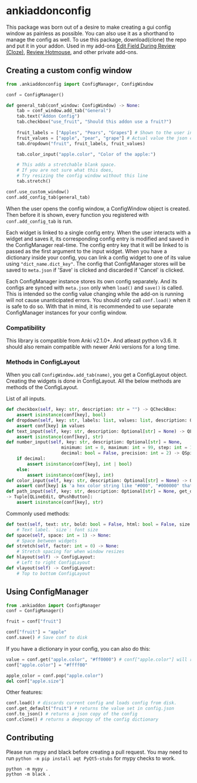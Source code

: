 # ankiaddonconfig

This package was born out of a desire to make creating a gui config window as painless as possible. You can also use it as a shorthand to manage the config as well. To use this package, download(clone) the repo and put it in your addon.
Used in my add-ons [Edit Field During Review (Cloze)](https://github.com/BlueGreenMagick/Edit-Field-During-Review-Cloze/), [Review Hotmouse](https://github.com/BlueGreenMagick/Review-Hotmouse), and other private add-ons.

## Creating a custom config window

```python
from .ankiaddonconfig import ConfigManager, ConfigWindow

conf = ConfigManager()

def general_tab(conf_window: ConfigWindow) -> None:
    tab = conf_window.add_tab("General")
    tab.text("Addon Config")
    tab.checkbox("use_fruit", "Should this addon use a fruit?")
    
    fruit_labels = ["Apples", "Pears", "Grapes"] # Shown to the user in the config window
    fruit_values = ["apple", "pear", "grape"] # Actual value the json config will have
    tab.dropdown("fruit", fruit_labels, fruit_values)

    tab.color_input("apple.color", "Color of the apple:")

    # This adds a stretchable blank space.
    # If you are not sure what this does,
    # Try resizing the config window without this line
    tab.stretch() 

conf.use_custom_window()
conf.add_config_tab(general_tab)
```

When the user opens the config window, a ConfigWindow object is created. Then before it is shown, every function you registered with `conf.add_config_tab` is run. 

Each widget is linked to a single config entry. When the user interacts with a widget and saves it, its corresponding config entry is modified and saved in the ConfigManager real-time. The config entry key that it will be linked to is passed as the first argument to the input widget. When you have a dictionary inside your config, you can link a config widget to one of its value using `"dict_name.dict_key"`. The config that ConfigManager stores will be saved to `meta.json` if 'Save' is clicked and discarded if 'Cancel' is clicked.

Each ConfigManager instance stores its own config separately. And its configs are synced with `meta.json` only when `load()` and `save()` is called. This is intended so the config value changing while the add-on is running will not cause unanticipated errors. You should only call `conf.load()` when it is safe to do so. With that in mind, it is recommended to use separate ConfigManager instances for your config window.



### Compatibility

This library is compatible from Anki v2.1.0+. And atleast python v3.6.
It should also remain compatible with newer Anki versions for a long time.

### Methods in ConfigLayout
When you call `ConfigWindow.add_tab(name)`, you get a ConfigLayout object.
Creating the widgets is done in ConfigLayout. All the below methods are methods of the ConfigLayout.


List of all inputs.

```python
def checkbox(self, key: str, description: str = "") -> QCheckBox:
    assert isinstance(conf[key], bool)
def dropdown(self, key: str, labels: list, values: list, description: Optional[str] = None) -> QComboBox:
    assert conf[key] in values
def text_input(self, key: str, description: Optional[str] = None) -> QLineEdit:
    assert isinstance(conf[key], str)
def number_input(self, key: str, description: Optional[str] = None,
                     minimum: int = 0, maximum: int = 99, step: int = 1,
                     decimal: bool = False, precision: int = 2) -> QSpinBox | QDoubleSpinBox:
    if decimal:
        assert isinstance(conf[key], int | bool)
    else:
        assert isinstance(conf[key], int)
def color_input(self, key: str, description: Optional[str] = None) -> QPushButton:
    assert conf[key] is 'a hex color string like "#000", "#000000" that QColor can understand'
def path_input(self, key: str, description: Optional[str] = None, get_directory: bool = False, filter="Any files (*)") 
-> Tuple[QLineEdit, QPushButton]:
    assert isinstance(conf[key], str)
```

Commonly used methods:
```python
def text(self, text: str, bold: bool = False, html: bool = False, size: int = 0, multiline: bool = False) -> QLabel:
    # Text label. `size`: font size
def space(self, space: int = 1) -> None:
    # Space between widgets
def stretch(self, factor: int = 0) -> None:
    # Stretch spacing for when window resizes
def hlayout(self) -> ConfigLayout:
    # Left to right ConfigLayout
def vlayout(self) -> ConfigLayout:
    # Top to bottom ConfigLayout
```

## Using ConfigManager
```python
from .ankiaddon import ConfigManager
conf = ConfigManager()

fruit = conf["fruit"]

conf["fruit"] = "apple"
conf.save() # Save conf to disk
```

If you have a dictionary in your config, you can also do this:
```python
value = conf.get("apple.color", "#ff0000") # conf["apple.color"] will raise KeyError if it doesn't exist
conf["apple.color"] = "#ffff00"

apple_color = conf.pop("apple.color")
del conf["apple.size"]
```

Other features:
```python
conf.load() # discards current config and loads config from disk.
conf.get_default("fruit") # returns the value set in config.json
conf.to_json() # returns a json copy of the config
conf.clone() # returns a deepcopy of the config dictionary
```

## Contributing

Please run mypy and black before creating a pull request. You may need to run `python -m pip install aqt PyQt5-stubs` for mypy checks to work.
```
python -m mypy .
python -m black .
```

